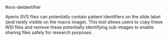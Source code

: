 #svs-deidentifier

Aperio SVS files can potentially contain patient identifiers on the slide label (and rarely visible on the macro image). This tool allows users to copy these WSI files and remove these potentially identifying sub-images to enable sharing files safely for research purposes.
